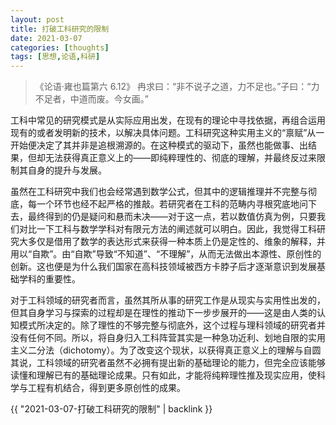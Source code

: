 ```yaml
---
layout: post
title: 打破工科研究的限制
date: 2021-03-07
categories: [thoughts]
tags: [思想,论语,科研]
---
```


> 《论语·雍也篇第六 6.12》 冉求曰：“非不说子之道，力不足也。”子曰：“力不足者，中道而废。今女画。”

工科中常见的研究模式是从实际应用出发，在现有的理论中寻找依据，再组合运用现有的或者发明新的技术，以解决具体问题。工科研究这种实用主义的“禀赋”从一开始便决定了其并非是追根溯源的。在这种模式的驱动下，虽然也能做事、出结果，但却无法获得真正意义上的——即纯粹理性的、彻底的理解，并最终反过来限制其自身的提升与发展。

虽然在工科研究中我们也会经常遇到数学公式，但其中的逻辑推理并不完整与彻底，每一个环节也经不起严格的推敲。若研究者在工科的范畴内寻根究底地问下去，最终得到的仍是疑问和悬而未决——对于这一点，若以数值仿真为例，只要我们对比一下工科与数学学科对有限元方法的阐述就可以明白。因此，我觉得工科研究大多仅是借用了数学的表达形式来获得一种本质上仍是定性的、维象的解释，并用以“自欺”。由“自欺”导致“不知道”、“不理解”，从而无法做出本源性、原创性的创新。这也便是为什么我们国家在高科技领域被西方卡脖子后才逐渐意识到发展基础学科的重要性。

对于工科领域的研究者而言，虽然其所从事的研究工作是从现实与实用性出发的，但其自身学习与探索的过程却是在理性的推动下一步步展开的——这是由人类的认知模式所决定的。除了理性的不够完整与彻底外，这个过程与理科领域的研究者并没有任何不同。所以，将自身归入工科阵营其实是一种急功近利、划地自限的实用主义二分法（dichotomy）。为了改变这个现状，以获得真正意义上的理解与自圆其说，工科领域的研究者虽然不必拥有提出新的基础理论的能力，但完全应该能够读懂和理解已有的基础理论成果。只有如此，才能将纯粹理性推及现实应用，使科学与工程有机结合，得到更多原创性的成果。

{{ "2021-03-07-打破工科研究的限制" | backlink }}

